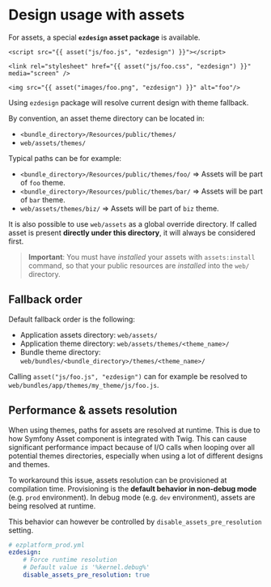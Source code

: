 # Design usage with assets

For assets, a special **`ezdesign` asset package** is available.

```jinja
<script src="{{ asset("js/foo.js", "ezdesign") }}"></script>

<link rel="stylesheet" href="{{ asset("js/foo.css", "ezdesign") }}" media="screen" />

<img src="{{ asset("images/foo.png", "ezdesign") }}" alt="foo"/>
```

Using `ezdesign` package will resolve current design with theme fallback.

By convention, an asset theme directory can be located in:
* `<bundle_directory>/Resources/public/themes/`
* `web/assets/themes/`

Typical paths can be for example:
* `<bundle_directory>/Resources/public/themes/foo/` => Assets will be part of `foo` theme.
* `<bundle_directory>/Resources/public/themes/bar/` => Assets will be part of `bar` theme.
* `web/assets/themes/biz/` => Assets will be part of `biz` theme.

It is also possible to use `web/assets` as a global override directory. 
If called asset is present **directly under this directory**, it will always be considered first.

> **Important**: You must have *installed* your assets with `assets:install` command, so that your public resources are
> *installed* into the `web/` directory.

## Fallback order
Default fallback order is the following:
* Application assets directory: `web/assets/`
* Application theme directory: `web/assets/themes/<theme_name>/`
* Bundle theme directory: `web/bundles/<bundle_directory>/themes/<theme_name>/`

Calling `asset("js/foo.js", "ezdesign")` can for example be resolved to `web/bundles/app/themes/my_theme/js/foo.js`.

## Performance & assets resolution
When using themes, paths for assets are resolved at runtime. This is due to how Symfony Asset component is integrated
with Twig. This can cause significant performance impact because of I/O calls when looping over all potential themes
directories, especially when using a lot of different designs and themes.

To workaround this issue, assets resolution can be provisioned at compilation time.
Provisioning is the **default behavior in non-debug mode** (e.g. `prod` environment).
In debug mode (e.g. `dev` environment), assets are being resolved at runtime.
 
This behavior can however be controlled by `disable_assets_pre_resolution` setting.

```yaml
# ezplatform_prod.yml
ezdesign:
    # Force runtime resolution
    # Default value is '%kernel.debug%'
    disable_assets_pre_resolution: true
```
